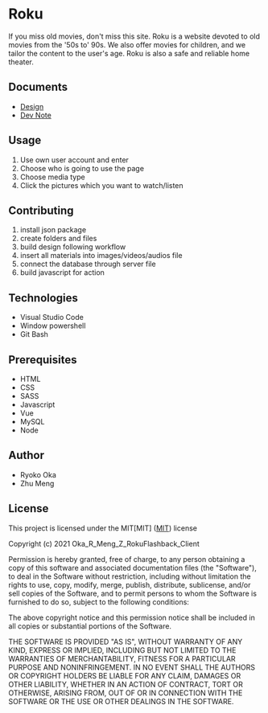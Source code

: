 # Roku
If you miss old movies, don't miss this site. Roku is a website devoted to old movies from the '50s to' 90s. We also offer movies for children, and we tailor the content to the user's age. Roku is also a safe and reliable home theater.



## Documents
* [Design](https://docs.google.com/document/d/1RWPXizD14y1B96HBsfQrkJM9EXluUjSgxPPgz4rqafM/edit?usp=sharing)
* [Dev Note](https://docs.google.com/document/d/10Bz2IzbCvffBQP2r66kThUmGHhMiIAsLptPjntCXzmg/edit?usp=sharing)

## Usage
1. Use own user account and enter
2. Choose who is going to use the page
3. Choose media type
4. Click the pictures which you want to watch/listen

## Contributing

1. install json package
2. create folders and files
3. build design following workflow
3. insert all materials into images/videos/audios file
4. connect the database through server file
5. build javascript for action


## Technologies
* Visual Studio Code
* Window powershell
* Git Bash

## Prerequisites
* HTML
* CSS
* SASS
* Javascript
* Vue
* MySQL
* Node


## Author
* Ryoko Oka
* Zhu Meng



## License
This project is licensed under the MIT[MIT]
([MIT](https://choosealicense.com/licenses/mit/)) license

Copyright (c) 2021 Oka_R_Meng_Z_RokuFlashback_Client

Permission is hereby granted, free of charge, to any person obtaining a copy of this software and associated documentation files (the "Software"), to deal in the Software without restriction, including without limitation the rights to use, copy, modify, merge, publish, distribute, sublicense, and/or sell copies of the Software, and to permit persons to whom the Software is furnished to do so, subject to the following conditions:

The above copyright notice and this permission notice shall be included in all copies or substantial portions of the Software.

THE SOFTWARE IS PROVIDED "AS IS", WITHOUT WARRANTY OF ANY KIND, EXPRESS OR IMPLIED, INCLUDING BUT NOT LIMITED TO THE WARRANTIES OF MERCHANTABILITY, FITNESS FOR A PARTICULAR PURPOSE AND NONINFRINGEMENT. IN NO EVENT SHALL THE AUTHORS OR COPYRIGHT HOLDERS BE LIABLE FOR ANY CLAIM, DAMAGES OR OTHER LIABILITY, WHETHER IN AN ACTION OF CONTRACT, TORT OR OTHERWISE, ARISING FROM, OUT OF OR IN CONNECTION WITH THE SOFTWARE OR THE USE OR OTHER DEALINGS IN THE SOFTWARE.




